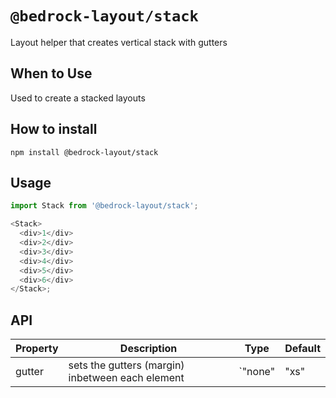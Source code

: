 # `@bedrock-layout/stack`

Layout helper that creates vertical stack with gutters

## When to Use

Used to create a stacked layouts

## How to install

`npm install @bedrock-layout/stack`

## Usage

```javascript
import Stack from '@bedrock-layout/stack';

<Stack>
  <div>1</div>
  <div>2</div>
  <div>3</div>
  <div>4</div>
  <div>5</div>
  <div>6</div>
</Stack>;
```

## API

| Property | Description                                      | Type                                                       | Default |
| -------- | ------------------------------------------------ | ---------------------------------------------------------- | ------- |
| gutter   | sets the gutters (margin) inbetween each element | `"none" | "xs" | "sm" | "md" | "lg" | "lg" | "xl" | "xxl"` | `md`    |

